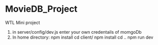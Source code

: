# MovieDB_Project
WTL Mini project
1. in server/config/dev.js enter your own credentails of momgoDb
2. In home directory:
  npm install
  cd client/
  npm install
  cd ..
  npm run dev
